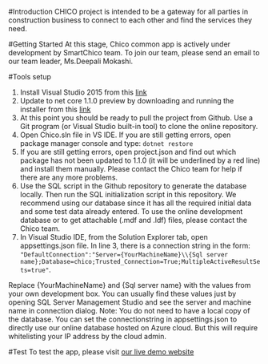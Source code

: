 #Introduction
CHICO project is intended to be a gateway for all parties in construction business to connect to each other and find the services they need.

#Getting Started
At this stage, Chico common app is actively under development by SmartChico team. To join our team, please send an email to our team leader, Ms.Deepali Mokashi.

#Tools setup
1. Install Visual Studio 2015 from this [link](https://www.microsoft.com/net/core#windowsvs2015)
2. Update to net core 1.1.0 preview by downloading and running the installer from this [link](https://github.com/dotnet/core/blob/master/release-notes/preview-download.md)
3. At this point you should be ready to pull the project from Github. Use a Git program (or Visual Studio built-in tool) to clone the online repository.
4. Open Chico.sln file in VS IDE. If you are still getting errors, open package manager console and type:
`dotnet restore`
5. If you are still getting errors, open project.json and find out which package has not been updated to 1.1.0 (it will be underlined by a red line) and install them manually. Please contact the Chico team for help if there are any more problems.
6. Use the SQL script in the Github repository to generate the database locally. Then run the SQL initialization script in this repository. We recommend using our database since it has all the required initial data and some test data already entered. To use the online development database or to get attachable (.mdf and .ldf) files, please contact the Chico team.
7. In Visual Studio IDE, from the Solution Explorer tab, open appsettings.json file. In line 3, there is a connection string in the form:
`"DefaultConnection":"Server={YourMachineName}\\{Sql server name};Database=chico;Trusted_Connection=True;MultipleActiveResultSets=true"`.

Replace {YourMachineName} and {Sql server name} with the values from your own development box. You can usually find these values just by opening SQL Server Management Studio and see the server and machine name in connection dialog.
Note: You do not need to have a local copy of the database. You can set the connectionstring in appsettings.json to directly use our online database hosted on Azure cloud. But this will require whitelisting your IP address by the cloud admin.

#Test
To test the app, please visit [our live demo website](http://smartchico.azurewebsites.net)
